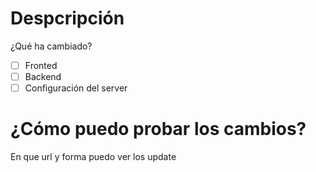 # Despcripción
¿Qué ha cambiado?

- [ ] Fronted
- [ ] Backend
- [ ] Configuración del server

# ¿Cómo puedo probar los cambios? 

En que url y forma puedo ver los update
